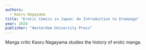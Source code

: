 ```yaml
---
authors:
  - Kaoru Nagayama
title: "Erotic Comics in Japan: An Introduction to Eromanga"
year: 2020
publisher: "Amsterdam University Press"
---
```


Manga critic Kaoru Nagayama studies the history of erotic manga.
